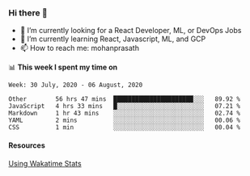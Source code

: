 ### Hi there 👋

- 🔭 I’m currently looking for a React Developer, ML, or DevOps Jobs
- 🌱 I’m currently learning React, Javascript, ML, and GCP
- 📫 How to reach me: mohanprasath

📊 **This week I spent my time on**
<!--START_SECTION:waka-->
```text
Week: 30 July, 2020 - 06 August, 2020

Other        56 hrs 47 mins  ██████████████████████░░░   89.92 % 
JavaScript   4 hrs 33 mins   █░░░░░░░░░░░░░░░░░░░░░░░░   07.21 % 
Markdown     1 hr 43 mins    ░░░░░░░░░░░░░░░░░░░░░░░░░   02.74 % 
YAML         2 mins          ░░░░░░░░░░░░░░░░░░░░░░░░░   00.06 % 
CSS          1 min           ░░░░░░░░░░░░░░░░░░░░░░░░░   00.04 %
```
<!--END_SECTION:waka-->

#### Resources
[Using Wakatime Stats](https://github.com/marketplace/actions/waka-readme)
